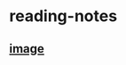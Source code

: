 # reading-notes

## [image](![IMG_2496](https://github.com/angellcakee/reading-notes/assets/105089577/f9d9dc04-0d2b-4619-a748-fd175effd1b6))

